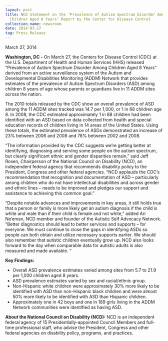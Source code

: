```yaml
---
layout: post
title: NCD Statement on the ‘Prevalence of Autism Spectrum Disorder Among
  Children Aged 8 Years’ Report by the Center for Disease Control
collection_name: newsroom
date: 2014-03-27
tag: Press Release
---
```

March 27, 2014

**Washington, DC -** On March 27, the Centers for Disease Control (CDC) at the U.S. Department of Health and Human Services (HHS) released “Prevalence of Autism Spectrum Disorder Among Children Aged 8 Years” derived from an active surveillance system of the Autism and Developmental Disabilities Monitoring (ADDM) Network that provides estimates of the prevalence of Autism Spectrum Disorders (ASD) among children 8 years of age whose parents or guardians live in 11 ADDM sites across the nation.

The 2010 totals released by the CDC show an overall prevalence of ASD among the 11 ADDM sites tracked was 14.7 per 1,000, or 1 in 68 children age 8. In 2008, the CDC estimated approximately 1 in 88 children had been identified with an ASD based on data collected from health and special education records of children living in 14 areas of the United States. Using these totals, the estimated prevalence of ASDs demonstrated an increase of 23% between 2006 and 2008 and 78% between 2002 and 2008.

“The information provided by the CDC suggests we’re getting better at identifying, diagnosing and serving some people on the autism spectrum, but clearly significant ethnic and gender disparities remain,” said Jeff Rosen, Chairperson of the National Council on Disability (NCD), an independent federal agency that recommends disability policy to the President, Congress and other federal agencies. “NCD applauds the CDC’s recommendation that recognition and documentation of ASD – particularly among children who do not have intellectual disabilities and across gender and ethnic lines – needs to be improved and pledges our support and assistance to achieving this common goal.”

“Despite notable advances and improvements in key areas, it still holds true that a person or family is more likely get an autism diagnosis if the child is white and male than if their child is female and not white,” added Ari Ne’eman, NCD member and founder of the Autistic Self Advocacy Network. “Better diagnostics should lead to better services and supports – for everyone. We must continue to close the gaps in identifying ASDs so people can both obtain and utilize necessary supports earlier. We should also remember that autistic children eventually grow up. NCD also looks forward to the day when comparable data for autistic adults is also measured and made available. “

**Key Findings:**

* Overall ASD prevalence estimates varied among sites from 5.7 to 21.9 per 1,000 children aged 8 years.
* ASD prevalence estimates varied by sex and racial/ethnic group.
* Non-Hispanic white children were approximately 30% more likely to be identified with ASD than non-Hispanic black children and were almost 50% more likely to be identified with ASD than Hispanic children.
* Approximately one in 42 boys and one in 189 girls living in the ADDM Network communities were identified as having ASD.

**About the National Council on Disability (NCD):** NCD is an independent federal agency of 15 Presidentially-appointed Council Members and full-time professional staff, who advise the President, Congress and other federal agencies on disability policy, programs, and practices.